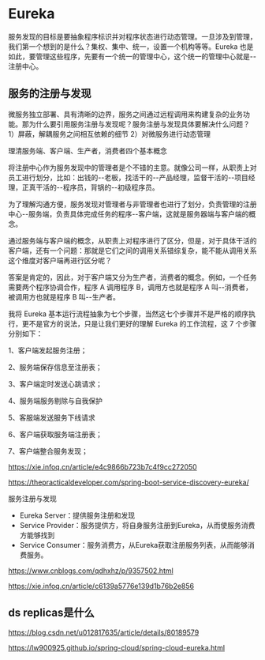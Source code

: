 # Eureka

服务发现的目标是要抽象程序标识并对程序状态进行动态管理。一旦涉及到管理，我们第一个想到的是什么？集权、集中、统一，设置一个机构等等。Eureka 也是如此，要管理这些程序，先要有一个统一的管理中心，这个统一的管理中心就是--注册中心。

## 服务的注册与发现

微服务独立部署、具有清晰的边界，服务之间通过远程调用来构建复杂的业务功能。那为什么要引用服务注册与发现呢？服务注册与发现具体要解决什么问题？
1）屏蔽，解耦服务之间相互依赖的细节
2）对微服务进行动态管理


理清服务端、客户端、生产者，消费者四个基本概念



将注册中心作为服务发现中的管理者是个不错的主意。就像公司一样，从职责上对员工进行划分，比如：出钱的--老板，找活干的--产品经理，监督干活的--项目经理，正真干活的--程序员，背锅的--初级程序员。



为了理解沟通方便，服务发现对管理者与非管理者也进行了划分，负责管理的注册中心--服务端，负责具体完成任务的程序--客户端，这就是服务器端与客户端的概念。



通过服务端与客户端的概念，从职责上对程序进行了区分，但是，对于具体干活的客户端，还有一个问题：那就是它们之间的调用关系错综复杂，能不能从调用关系这个维度对客户端再进行区分呢？



答案是肯定的，因此，对于客户端又分为生产者，消费者的概念。例如，一个任务需要两个程序协调合作，程序 A 调用程序 B，调用方也就是程序 A 叫--消费者，被调用方也就是程序 B 叫--生产者。


我将 Eureka 基本运行流程抽象为七个步骤，当然这七个步骤并不是严格的顺序执行，更不是官方的说法，只是让我们更好的理解 Eureka 的工作流程，这 7 个步骤分别如下：

1、客户端发起服务注册；

2、服务端保存信息至注册表；

3、客户端定时发送心跳请求；

4、服务端服务剔除与自我保护

5、客服端发送服务下线请求

6、客户端获取服务端注册表；

7、客户端整合服务发现；


https://xie.infoq.cn/article/e4c9866b723b7c4f9cc272050

https://thepracticaldeveloper.com/spring-boot-service-discovery-eureka/

服务注册与发现

- Eureka Server：提供服务注册和发现
- Service Provider：服务提供方，将自身服务注册到Eureka，从而使服务消费方能够找到
- Service Consumer：服务消费方，从Eureka获取注册服务列表，从而能够消费服务。

https://www.cnblogs.com/qdhxhz/p/9357502.html


https://xie.infoq.cn/article/c6139a5776e139d1b76b2e856


## ds replicas是什么

https://blog.csdn.net/u012817635/article/details/80189579

https://lw900925.github.io/spring-cloud/spring-cloud-eureka.html